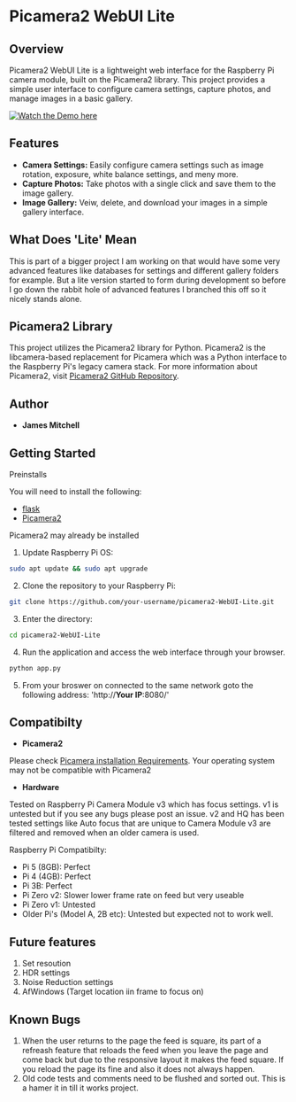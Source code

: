 # Picamera2 WebUI Lite

## Overview

Picamera2 WebUI Lite is a lightweight web interface for the Raspberry Pi camera module, built on the Picamera2 library. This project provides a simple user interface to configure camera settings, capture photos, and manage images in a basic gallery.

[![Watch the Demo here](https://img.youtube.com/vi/K_pSdu5fv1M/0.jpg)](https://www.youtube.com/watch?v=K_pSdu5fv1M)


## Features

- **Camera Settings:** Easily configure camera settings such as image rotation, exposure, white balance settings, and meny more.
- **Capture Photos:** Take photos with a single click and save them to the image gallery.
- **Image Gallery:** Veiw, delete, and download your images in a simple gallery interface.

## What Does 'Lite' Mean

This is part of a bigger project I am working on that would have some very advanced features like databases for settings and different gallery folders for example. But a lite version started to form during development so before I go down the rabbit hole of advanced features I branched this off so it nicely stands alone.

## Picamera2 Library

This project utilizes the Picamera2 library for Python. Picamera2 is the libcamera-based replacement for Picamera which was a Python interface to the Raspberry Pi's legacy camera stack. 
For more information about Picamera2, visit [Picamera2 GitHub Repository](https://github.com/raspberrypi/picamera2).

## Author

- **James Mitchell**

## Getting Started

Preinstalls

You will need to install the following:
- [flask](https://flask.palletsprojects.com/en/3.0.x/installation/#install-flask)
- [Picamera2](https://github.com/raspberrypi/picamera2)

Picamera2 may already be installed 

1. Update Raspberry Pi OS: 
```bash
sudo apt update && sudo apt upgrade
```

2. Clone the repository to your Raspberry Pi:
```bash
git clone https://github.com/your-username/picamera2-WebUI-Lite.git
```
3. Enter the directory: 
```bash
cd picamera2-WebUI-Lite
```
4. Run the application and access the web interface through your browser.
```bash
python app.py
```
5. From your broswer on connected to the same network goto the following address: 'http://**Your IP**:8080/'

## Compatibilty

- **Picamera2**

Please check [Picamera installation Requirements](https://github.com/raspberrypi/picamera2?tab=readme-ov-file#installation). Your operating system may not be compatible with Picamera2

- **Hardware**

Tested on Raspberry Pi Camera Module v3 which has focus settings. v1 is untested but if you see any bugs please post an issue. v2 and HQ has been tested settings like Auto focus that are unique to Camera Module v3 are filtered and removed when an older camera is used.

Raspberry Pi Compatibilty: 

- Pi 5 (8GB): Perfect
- Pi 4 (4GB): Perfect
- Pi 3B: Perfect
- Pi Zero v2: Slower lower frame rate on feed but very useable
- Pi Zero v1: Untested
- Older Pi's (Model A, 2B etc): Untested but expected not to work well.

## Future features

1. Set resoution
2. HDR settings
3. Noise Reduction settings
4. AfWindows (Target location iin frame to focus on)

## Known Bugs

1. When the user returns to the page the feed is square, its part of a refreash feature that reloads the feed when you leave the page and come back but due to the responsive layout it makes the feed square. If you reload the page its fine and also it does not always happen.
2. Old code tests and comments need to be flushed and sorted out. This is a hamer it in till it works project.
